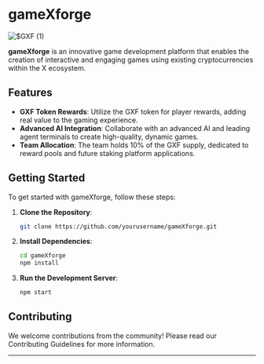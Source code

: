 # gameXforge
![$GXF (1)](https://github.com/user-attachments/assets/def80e22-347d-4272-b929-21c1e688fbfb)

**gameXforge** is an innovative game development platform that enables the creation of interactive and engaging games using existing cryptocurrencies within the X ecosystem.

## Features

- **GXF Token Rewards**: Utilize the GXF token for player rewards, adding real value to the gaming experience.
- **Advanced AI Integration**: Collaborate with an advanced AI and leading agent terminals to create high-quality, dynamic games.
- **Team Allocation**: The team holds 10% of the GXF supply, dedicated to reward pools and future staking platform applications.

## Getting Started

To get started with gameXforge, follow these steps:

1. **Clone the Repository**:
   ```bash
   git clone https://github.com/yourusername/gameXforge.git
   ```
2. **Install Dependencies**:
   ```bash
   cd gameXforge
   npm install
   ```
3. **Run the Development Server**:
   ```bash
   npm start
   ```

## Contributing

We welcome contributions from the community! Please read our Contributing Guidelines for more information.

---
